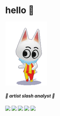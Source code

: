 # hello 🍎


<img src="blanca.gif">

##### 🎨 artist slash analyst 📝

<img src="https://img.shields.io/badge/firefox-orange"> <img src="https://img.shields.io/badge/krita-mediumturquoise"> <img src="https://img.shields.io/badge/mac_os-lightgrey">
<img src="https://img.shields.io/badge/emacs-thistle"> <img src="https://img.shields.io/badge/kanban-lightskyblue">

</th>
</th> 
  </tr>
</table>
